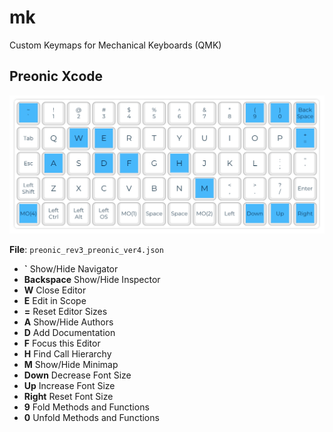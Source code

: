 # mk
Custom Keymaps for Mechanical Keyboards (QMK)

## Preonic Xcode

![](preonic_rev3_preonic_ver4.png)

**File**: `preonic_rev3_preonic_ver4.json`

* **`** Show/Hide Navigator
* **Backspace** Show/Hide Inspector
* **W** Close Editor
* **E** Edit in Scope
* **=** Reset Editor Sizes
* **A** Show/Hide Authors
* **D** Add Documentation
* **F** Focus this Editor
* **H** Find Call Hierarchy
* **M** Show/Hide Minimap
* **Down** Decrease Font Size
* **Up** Increase Font Size
* **Right** Reset Font Size
* **9** Fold Methods and Functions
* **0** Unfold Methods and Functions
